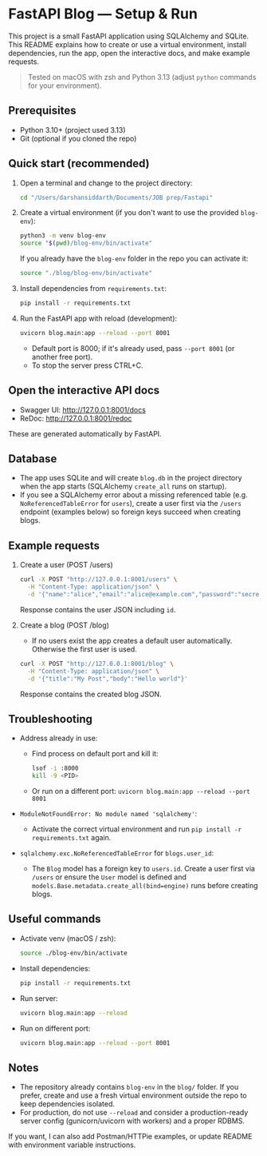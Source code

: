 # FastAPI Blog — Setup & Run

This project is a small FastAPI application using SQLAlchemy and SQLite. This README explains how to create or use a virtual environment, install dependencies, run the app, open the interactive docs, and make example requests.

> Tested on macOS with zsh and Python 3.13 (adjust `python` commands for your environment).

## Prerequisites

- Python 3.10+ (project used 3.13)
- Git (optional if you cloned the repo)

## Quick start (recommended)

1. Open a terminal and change to the project directory:

   ```zsh
   cd "/Users/darshansiddarth/Documents/JOB prep/Fastapi"
   ```

2. Create a virtual environment (if you don't want to use the provided `blog-env`):

   ```zsh
   python3 -m venv blog-env
   source "$(pwd)/blog-env/bin/activate"
   ```

   If you already have the `blog-env` folder in the repo you can activate it:

   ```zsh
   source "./blog/blog-env/bin/activate"
   ```

3. Install dependencies from `requirements.txt`:

   ```zsh
   pip install -r requirements.txt
   ```

4. Run the FastAPI app with reload (development):

   ```zsh
   uvicorn blog.main:app --reload --port 8001
   ```

   - Default port is 8000; if it's already used, pass `--port 8001` (or another free port).
   - To stop the server press CTRL+C.

## Open the interactive API docs

- Swagger UI: http://127.0.0.1:8001/docs
- ReDoc: http://127.0.0.1:8001/redoc

These are generated automatically by FastAPI.

## Database

- The app uses SQLite and will create `blog.db` in the project directory when the app starts (SQLAlchemy `create_all` runs on startup).
- If you see a SQLAlchemy error about a missing referenced table (e.g. `NoReferencedTableError` for `users`), create a user first via the `/users` endpoint (examples below) so foreign keys succeed when creating blogs.

## Example requests

1. Create a user (POST /users)

   ```bash
   curl -X POST "http://127.0.0.1:8001/users" \
     -H "Content-Type: application/json" \
     -d '{"name":"alice","email":"alice@example.com","password":"secret"}'
   ```

   Response contains the user JSON including `id`.

2. Create a blog (POST /blog)

   - If no users exist the app creates a default user automatically. Otherwise the first user is used.

   ```bash
   curl -X POST "http://127.0.0.1:8001/blog" \
     -H "Content-Type: application/json" \
     -d '{"title":"My Post","body":"Hello world"}'
   ```

   Response contains the created blog JSON.

## Troubleshooting

- Address already in use:
  - Find process on default port and kill it:
    ```zsh
    lsof -i :8000
    kill -9 <PID>
    ```
  - Or run on a different port: `uvicorn blog.main:app --reload --port 8001`

- `ModuleNotFoundError: No module named 'sqlalchemy'`:
  - Activate the correct virtual environment and run `pip install -r requirements.txt` again.

- `sqlalchemy.exc.NoReferencedTableError` for `blogs.user_id`:
  - The `Blog` model has a foreign key to `users.id`. Create a user first via `/users` or ensure the `User` model is defined and `models.Base.metadata.create_all(bind=engine)` runs before creating blogs.

## Useful commands

- Activate venv (macOS / zsh):
  ```zsh
  source ./blog-env/bin/activate
  ```
- Install dependencies:
  ```zsh
  pip install -r requirements.txt
  ```
- Run server:
  ```zsh
  uvicorn blog.main:app --reload
  ```
- Run on different port:
  ```zsh
  uvicorn blog.main:app --reload --port 8001
  ```

## Notes

- The repository already contains `blog-env` in the `blog/` folder. If you prefer, create and use a fresh virtual environment outside the repo to keep dependencies isolated.
- For production, do not use `--reload` and consider a production-ready server config (gunicorn/uvicorn with workers) and a proper RDBMS.

If you want, I can also add Postman/HTTPie examples, or update README with environment variable instructions.  

